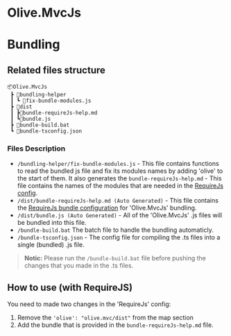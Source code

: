 # Olive.MvcJs



# Bundling

## Related files structure
```
📦Olive.MvcJs
 ┣ 📂bundling-helper
 ┃ ┗ 📜fix-bundle-modules.js
 ┣ 📂dist
 ┃ ┣📜bundle-requireJs-help.md
 ┃ ┗📜bundle.js
 ┣ 📜bundle-build.bat
 ┗ 📜bundle-tsconfig.json
```
### Files Description
- `/bundling-helper/fix-bundle-modules.js` - This file contains functions to read the bundled js file and fix its modules names by adding 'olive' to the start of them. It also generates the `bundle-requireJs-help.md` - This file contains the names of the modules that are needed in the [RequireJs config](https://requirejs.org/docs/api.html#config).
- `/dist/bundle-requireJs-help.md (Auto Generated)` - This file contains the [RequireJs bundle configuration](https://requirejs.org/docs/api.html#config-bundles) for 'Olive.MvcJs' bundling.
- `/dist/bundle.js (Auto Generated)` - All of the 'Olive.MvcJs' .js files will be bundled into this file.
- `/bundle-build.bat`
	The batch file to handle the bundling automaticly.
- `/bundle-tsconfig.json` - The config file for compiling the .ts files into a single (bundled) .js file.


> **Notic:** Please run the `/bundle-build.bat` file before pushing the changes that you made in the .ts files.

## How to use (with RequireJS)
You need to made two changes in the 'RequireJs' config:

1. Remove the `'olive': "olive.mvc/dist"` from the map section
2. Add the bundle that is provided in the `bundle-requireJs-help.md` file.